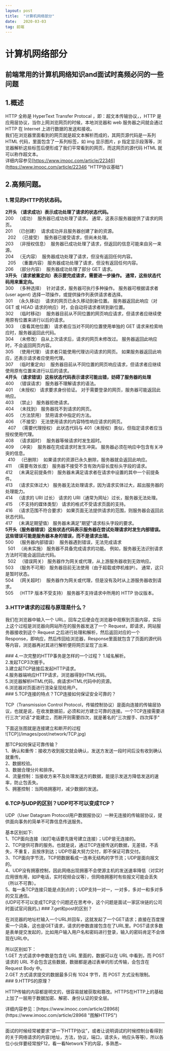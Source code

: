 ```yaml
---
layout: post
title:  "计算机网络部分"
date:   2020-03-03
tag: 前端
---
```

# 计算机网络部分
前端常用的计算机网络知识and面试时高频必问的一些问题
------
## 1.概述
HTTP 全称是 HyperText Transfer Protocal ，即：超文本传输协议，，HTTP 是应用层协议，当你上网浏览网页的时候，本地浏览器和 web 服务器之间就会通过 HTTP 在 Internet 上进行数据的发送和接收。<br>
我们在浏览器里面看到的网页就是超文本解析而成的，其网页源代码是一系列 HTML 代码，里面包含了一系列标签，如 img 显示图片，p 指定显示段落等，浏览器解析这些标签后便形成了我们平常看到的网页，而这网页的源代码 HTML 就可以称作超文本。<br>
详细内容参见[https://www.imooc.com/article/22346](https://www.imooc.com/article/22346 "HTTP协议基础")
## 2.高频问题。
### 1.常见的HTTP的状态码。
**2开头 （请求成功）表示成功处理了请求的状态代码。**<br>
200   （成功）  服务器已成功处理了请求。 通常，这表示服务器提供了请求的网页。 <br>
201   （已创建）  请求成功并且服务器创建了新的资源。<br> 
202   （已接受）  服务器已接受请求，但尚未处理。 <br>
203   （非授权信息）  服务器已成功处理了请求，但返回的信息可能来自另一来源。 <br>
204   （无内容）  服务器成功处理了请求，但没有返回任何内容。<br> 
205   （重置内容） 服务器成功处理了请求，但没有返回任何内容。<br>
206   （部分内容）  服务器成功处理了部分 GET 请求。<br>
**3开头 （请求被重定向）表示要完成请求，需要进一步操作。 通常，这些状态代码用来重定向。**<br>
300   （多种选择）  针对请求，服务器可执行多种操作。 服务器可根据请求者 (user agent) 选择一项操作，或提供操作列表供请求者选择。 <br>
301   （永久移动）  请求的网页已永久移动到新位置。 服务器返回此响应（对 GET 或 HEAD 请求的响应）时，会自动将请求者转到新位置。<br>
302   （临时移动）  服务器目前从不同位置的网页响应请求，但请求者应继续使用原有位置来进行以后的请求。<br>
303   （查看其他位置） 请求者应当对不同的位置使用单独的 GET 请求来检索响应时，服务器返回此代码。<br>
304   （未修改） 自从上次请求后，请求的网页未修改过。 服务器返回此响应时，不会返回网页内容。 <br>
305   （使用代理） 请求者只能使用代理访问请求的网页。 如果服务器返回此响应，还表示请求者应使用代理。 <br>
307   （临时重定向）  服务器目前从不同位置的网页响应请求，但请求者应继续使用原有位置来进行以后的请求。<br>
**4开头 （请求错误）这些状态代码表示请求可能出错，妨碍了服务器的处理**<br>
400   （错误请求） 服务器不理解请求的语法。 <br>
401   （未授权） 请求要求身份验证。 对于需要登录的网页，服务器可能返回此响应。 <br>
403   （禁止） 服务器拒绝请求。<br>
404   （未找到） 服务器找不到请求的网页。<br>
405   （方法禁用） 禁用请求中指定的方法。<br>
406   （不接受） 无法使用请求的内容特性响应请求的网页。<br> 
407   （需要代理授权） 此状态代码与 401（未授权）类似，但指定请求者应当授权使用代理。<br>
408   （请求超时）  服务器等候请求时发生超时。<br>
409   （冲突）  服务器在完成请求时发生冲突。 服务器必须在响应中包含有关冲突的信息。<br> 
410   （已删除）  如果请求的资源已永久删除，服务器就会返回此响应。<br>
411   （需要有效长度） 服务器不接受不含有效内容长度标头字段的请求。<br>
412   （未满足前提条件） 服务器未满足请求者在请求中设置的其中一个前提条件。<br>
413   （请求实体过大） 服务器无法处理请求，因为请求实体过大，超出服务器的处理能力。<br>
414   （请求的 URI 过长） 请求的 URI（通常为网址）过长，服务器无法处理。<br>
415   （不支持的媒体类型） 请求的格式不受请求页面的支持。 <br>
416   （请求范围不符合要求） 如果页面无法提供请求的范围，则服务器会返回此状态代码。<br>
417   （未满足期望值） 服务器未满足"期望"请求标头字段的要求。<br>
**5开头（服务器错误）这些状态代码表示服务器在尝试处理请求时发生内部错误。 这些错误可能是服务器本身的错误，而不是请求出错。**<br>
500   （服务器内部错误）  服务器遇到错误，无法完成请求<br> 
501   （尚未实施） 服务器不具备完成请求的功能。 例如，服务器无法识别请求方法时可能会返回此代码。<br> 
502   （错误网关） 服务器作为网关或代理，从上游服务器收到无效响应。<br>
503   （服务不可用） 服务器目前无法使用（由于超载或停机维护）。 通常，这只是暂时状态。<br>
504   （网关超时）  服务器作为网关或代理，但是没有及时从上游服务器收到请求。<br>
505   （HTTP 版本不受支持） 服务器不支持请求中所用的 HTTP 协议版本。<br>
### 3.HTTP请求的过程与原理是什么？
<p>我们在浏览器中输入一个 URL，回车之后便会在浏览器中观察到页面内容，实际上这个过程是浏览器向网站所在的服务器发送了一个 Request，即请求，网站服务器接收到这个 Request 之后进行处理和解析，然后返回对应的一个 Response，即响应，然后传回给浏览器，Response里面就包含了页面的源代码等内容，浏览器再对其进行解析便将网页呈现了出来.
</p>
### 4.一次完整的HTTP事务是怎样的一个过程？
1.域名解析。<br>
2.发起TCP3次握手。<br>
3.建立起TCP链接后发起HTTP请求。<br>
4.服务器端响应HTTP请求，浏览器得到HTML代码。<br>
5.浏览器解析HTML代码，病请求HTML代码中的资源。<br>
6.浏览器对页面进行渲染呈现给用户。<br>
### 5.TCP连接的特点？TCP连接如何保证安全可靠的？
<p>TCP（Transmission Control Protocol，传输控制协议）是面向连接的传输层协议，也就是说，在收发数据前，必须和对方建立可靠的连接。一个TCP连接需要进行三次"对话"才能建立，而断开则需要四次，就是著名的"三次握手、四次挥手"</p>
下面这张图就是连接建立和断开的过程<br>
![TCP](/images/post/network/TCP.jpg)

那TCP如何保证可靠传输？<br>
1、确认和重传：接收方收到报文就会确认，发送方发送一段时间后没有收到确认就重传。<br>
2、数据校验。<br>
3、数据合理分片和排序。<br>
4、流量控制：当接收方来不及处理发送方的数据，能提示发送方降低发送的速率，防止包丢失。<br>
5、拥塞控制：当网络拥塞时，减少数据的发送。<br>
### 6.TCP与UDP的区别？UDP可不可以变成TCP？
<p>UDP（User Datagram Protocol用户数据报协议）一种无连接的传输层协议，提供面向事务的简单不可靠信息传送服务。</p>
基本区别如下:<br>
1、TCP面向连接（如打电话要先拨号建立连接）；UDP是无连接的。<br>
2、TCP提供可靠的服务。也就是说，通过TCP连接传送的数据，无差错，不丢失，不重复，且按序到达；UDP尽最大努力交付，即不保证可靠交付。<br>
3、TCP面向字节流，TCP把数据看成一连串无结构的字节流；UDP是面向报文的。<br>
4、UDP没有拥塞控制，因此网络出现拥塞不会使源主机的发送速率降低（对实时应用很有用，如IP电话，实时视频会议等），但网络拥塞时有些报文可能会丢失（所以不可靠）。<br>
5、每一条TCP连接只能是点到点的；UDP支持一对一，一对多，多对一和多对多的交互通信。<br>
(UDP可不可以变成TCP这个问题还在思考中，这个问题是面试一家区块链的公司时面试官问我的。)
### 7.get和post的区别？
<p>在浏览器的地址栏输入一个URL并回车，这就发起了一个GET请求；直接在百度搜索一个词条，这也是GET请求，请求的参数直接包含在了URL里。POST请求多数是表单提交发起的，比如用户输入用户名和密码进行登录，输入的密码肯定不会体现在URL中。</p>
所以区别如下：<br>
1.GET 方式请求中参数是包含在 URL 里面的，数据可以在 URL 中看到，而 POST 请求的 URL 不会包含这些数据，数据都是通过表单的形式传输，会包含在 Request Body 中。<br>
2.GET 方式请求提交的数据最多只有 1024 字节，而 POST 方式没有限制。<br>
### 9.HTTPS的原理？
<p>HTTP传输的内容都是明文的，很容易就被获取和篡改。HTTPS在HTTP上的基础上加了一层用于数据加密、解密、身份认证的安全层。</p>
详细内容参见：[https://www.imooc.com/article/28968](https://www.imooc.com/article/28968 "图解HTTPS")

------
面试的时候经常被要求“讲一下HTTP协议”，或者让说明调试的时候控制台看得到的关于网络请求的内容(地址，方法，协议，端口，请求头，响应头等等)，所以各位小伙伴要经常按F12，看一看Network下的内容，多熟悉~